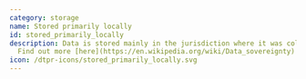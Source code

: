 ```yaml
---
category: storage
name: Stored primarily locally
id: stored_primarily_locally
description: Data is stored mainly in the jurisdiction where it was collected.
  Find out more [here](https://en.wikipedia.org/wiki/Data_sovereignty)
icon: /dtpr-icons/stored_primarily_locally.svg
---
```

